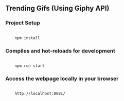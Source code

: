 

## Trending Gifs (Using Giphy API)

### Project Setup

<pre><code>
    npm install
</code></pre>

### Compiles and hot-reloads for development

<pre><code>
    npm run start
</code></pre>

### Access the webpage locally in your browser

<pre><code>
    http://localhost:8081/
</code></pre>
